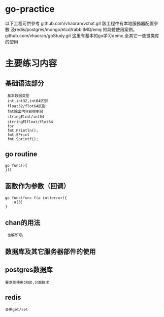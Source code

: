 # go-practice
以下工程可供參考
  github.com/vhaoran/vchat.git 
    該工程中有本地服務器配置參數
    及redis/postgres/mongo/etcd/rabbitMQ/emq
    的具體使用案例。
  github.com/vhaoran/goStudy.git
    这里有基本的go学习demo,全其它一些觉类库的使用

# 主要练习内容
  ## 基础语法部分
     基本数据类型
     int,int32,int64区别
     float32/flot64区别
     fmt输出内容到控制台
     string转int/int64
     strring转float/flot64
     for
     fmt.Println();
     fmt.SPrint
     fmt.Sprintf();
  ## go routine
    go func(){
    }()
  ## 函数作为参数（回调）
    go func(func f(a int)error){
        a(3)
    }  
  ## chan的用法 
     也解即可。
     
## 数据库及其它服务器部件的使用
 ## postgres数据库
    要求能使用CRUD,分面技术
 ## redis
    会用get/set
